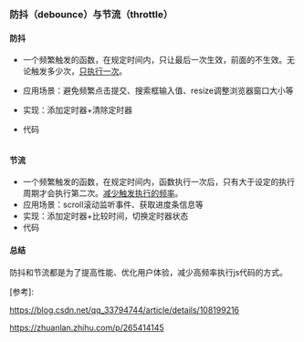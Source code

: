 ### 防抖（debounce）与节流（throttle）

#### 防抖

+ 一个频繁触发的函数，在规定时间内，只让最后一次生效，前面的不生效。无论触发多少次，<u>只执行一次</u>。

+ 应用场景：避免频繁点击提交、搜索框输入值、resize调整浏览器窗口大小等

+ 实现：添加定时器+清除定时器

+ 代码

  ```
  ```

  

#### 节流

+ 一个频繁触发的函数，在规定时间内，函数执行一次后，只有大于设定的执行周期才会执行第二次。<u>减少触发执行的频率</u>。
+ 应用场景：scroll滚动监听事件、获取进度条信息等
+ 实现：添加定时器+比较时间，切换定时器状态
+ 代码

#### 总结

防抖和节流都是为了提高性能、优化用户体验，减少高频率执行js代码的方式。

[参考]:

https://blog.csdn.net/qq_33794744/article/details/108199216

https://zhuanlan.zhihu.com/p/265414145